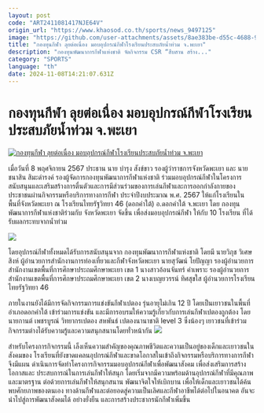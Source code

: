 ```yaml
---
layout: post
code: "ART2411081417NJE64V"
origin_url: "https://www.khaosod.co.th/sports/news_9497125"
image: "https://github.com/user-attachments/assets/8ae383be-d55c-4688-9ecf-e5edeb8afc88"
title: "กองทุนกีฬา ลุยต่อเนื่อง มอบอุปกรณ์กีฬาโรงเรียนประสบภัยน้ำท่วม จ.พะเยา"
description: "กองทุนพัฒนาการกีฬาแห่งชาติ จัดกิจกรรม CSR “สืบสาน สร้าง..."
category: "SPORTS"
language: "th"
date: 2024-11-08T14:21:07.631Z
---
```


# กองทุนกีฬา ลุยต่อเนื่อง มอบอุปกรณ์กีฬาโรงเรียนประสบภัยน้ำท่วม จ.พะเยา

[![กองทุนกีฬา ลุยต่อเนื่อง มอบอุปกรณ์กีฬาโรงเรียนประสบภัยน้ำท่วม จ.พะเยา](https://www.khaosod.co.th/wpapp/uploads/2024/11/weeew.jpg "กองทุนกีฬา ลุยต่อเนื่อง มอบอุปกรณ์กีฬาโรงเรียนประสบภัยน้ำท่วม จ.พะเยา")](https://www.khaosod.co.th/wpapp/uploads/2024/11/weeew.jpg)

เมื่อวันที่ 8 พฤศจิกายน 2567 ประธาน นาย บำรุง สังข์ขาว รองผู้ว่าราชการจังหวัดพะเยา และ นายชนาสิน สิมะดำรงค์ รองผู้จัดการกองทุนพัฒนาการกีฬาแห่งชาติ ร่วมมอบอุปกรณ์กีฬาในโครงการสนับสนุนและเสริมสร้างการตื่นตัวและการมีส่วนร่วมของการเล่นกีฬาและการออกกำลังกายของประชาชนผ่านกิจกรรมหรือบริการทางการกีฬา ประจำปีงบประมาณ พ.ศ. 2567 ให้แก่โรงเรียนในพื้นที่จังหวัดพะเยา ณ โรงเรียนไทยรัฐวิทยา 46 (ดอกคำใต้) อ.ดอกคำใต้ จ.พะเยา โดย กองทุนพัฒนาการกีฬาแห่งชาติร่วมกับ จังหวัดพะเยา จัดขึ้น เพื่อส่งมอบอุปกรณ์กีฬา ให้กับ 10 โรงเรียน ที่ได้รับผลกระทบจากน้ำท่วม

![](https://www.khaosod.co.th/wpapp/uploads/2024/11/untitled-799.jpg)

โดยอุปกรณ์กีฬาทั้งหมดได้รับการสนับสนุนจาก กองทุนพัฒนาการกีฬาแห่งชาติ โดยมี นายวิภุช วิเศษสิงห์ ผู้อำนวยการสำนักงานการท่องเที่ยวและกีฬาจังหวัดพะเยา นายสุวัฒน์ โยปัญญา รองผู้อำนวยการสำนักงานเขตพื้นที่การศึกษาประถมศึกษาพะเยา เขต 1 นางสาวอ้อนจันทร์ คำเพราะ รองผู้อำนวยการสำนักงานเขตพื้นที่การศึกษาประถมศึกษาพะเยา เขต 2 นางเบญยวรรน์ ทิศสุขใส ผู้อำนวยการโรงเรียนไทยรัฐวิทยา 46

ภายในงานยังได้มีการจัดกิจกรรมการแข่งขันกีฬาเปตอง รุ่นอายุไม่เกิน 12 ปี โดยเป็นเยาวชนในพื้นที่อำเภอดอกคำใต้ เข้าร่วมการแข่งขัน และมีการอบรมให้ความรู้เกี่ยวกับการเล่นกีฬาเปตองถูกต้อง โดย นายกานต์ เพชรบูรณ์ วิทยากรเปตอง สหพันธ์ เปตองนานาชาติ level 3 ซึ่งน้องๆ เยาวชนที่เข้าร่วมกิจกรรมต่างได้รับความรู้และความสนุกสนานโดยทั่วหน้ากัน ![](https://www.khaosod.co.th/wpapp/uploads/2024/11/untitled-224.jpg)

สำหรับโครงการกิจกรรมนี้ เล็งเห็นความสำคัญของคุณภาพชีวิตและความเป็นอยู่ของเด็กและเยาวชนในสังคมของ โรงเรียนที่ยังขาดแคลนอุปกรณ์กีฬาและขาดโอกาสในเข้าถึงกิจกรรมหรือบริการทางการกีฬา จึงมีแผน ดำเนินการจัดทำโครงการกิจกรรมมอบอุปกรณ์กีฬาเพื่อพัฒนาสังคม เพื่อส่งเสริมการสร้างโอกาสและ ประสบการณ์ในการเล่นกีฬาให้สนุก โดยเริ่มจากมีความพร้อมด้านอุปกรณ์กีฬาที่มีคุณภาพและมาตรฐาน ต่อด้วยการเล่นกีฬาให้สนุกสนาน พัฒนาจิตใจให้เบิกบาน เพื่อให้เด็กและเยาวชนได้ค้นพบศักยภาพของตนเอง ทางด้านกีฬาและต่อยอดสู่ความเป็นเลิศและกีฬาอาชีพได้ต่อไปในอนาคต อันจะนำไปสู่การพัฒนาสังคมได้ อย่างยั่งยืน และการสร้างประชากรนักกีฬาเพิ่มขึ้น